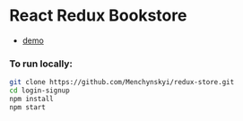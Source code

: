 # React Redux Bookstore
* [demo](https://menchynskyi.github.io/redux-store/)

### To run locally:
```bash
git clone https://github.com/Menchynskyi/redux-store.git
cd login-signup
npm install
npm start
```
